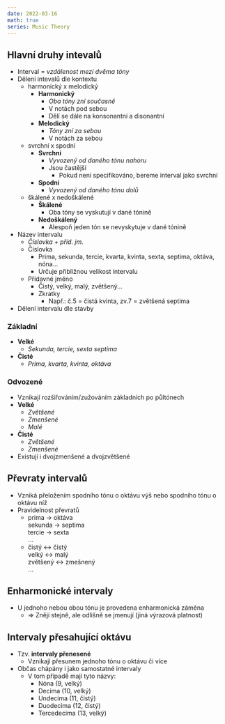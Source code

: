 ```yaml
---
date: 2022-03-16
math: true
series: Music Theory
---
```


  ## Hlavní druhy intevalů  
- Interval = _vzdálenost mezi dvěma tóny_  
- Dělení intevalů dle kontextu  
  - harmonický x melodický  
	- **Harmonický**  
	  - _Oba tóny zní současně_  
	  - V notách pod sebou  
	  - Dělí se dále na konsonantní a disonantní  
	- **Melodický**  
	  - _Tóny zní za sebou_  
	  - V notách za sebou  
  - svrchní x spodní  
	- **Svrchní**  
	  - _Vyvozený od daného tónu nahoru_  
	  - Jsou častější  
		- Pokud není specifikováno, bereme interval jako svrchní  
	- **Spodní**  
	  - _Vyvozený od daného tónu dolů_  
  - škálené x nedoškálené  
	- **Škálené**  
	  - Oba tóny se vyskutují v dané tónině  
	- **Nedoškálený**  
	  - Alespoň jeden tón se nevyskytuje v dané tónině  
- Název intervalu  
  - _Číslovka + příd. jm._  
  - Číslovka  
	- Prima, sekunda, tercie, kvarta, kvinta, sexta, septima, oktáva, nóna...  
	- Určuje přibližnou velikost intervalu  
  - Přídavné jméno  
	- Čistý, velký, malý, zvětšený...  
	- Zkratky  
	  - Např.: č.5 = čistá kvinta, zv.7 = zvětšená septima  
- Dělení intervalu dle stavby  
### Základní  
- **Velké**  
  - _Sekunda, tercie, sexta septima_  
- **Čisté**  
  - _Prima, kvarta, kvinta, oktáva_  
### Odvozené  
- Vznikají rozšiřováním/zužováním základních po půltónech  
- **Velké**  
  - _Zvětšené_  
  - _Zmenšené_  
  - _Malé_  
- **Čisté**  
  - _Zvětšené_  
  - _Zmenšené_  
- Existují i dvojzmenšené a dvojzvětšené  
## Převraty intervalů  
- Vzniká přeložením spodního tónu o oktávu výš nebo spodního tónu o oktávu níž  
- Pravidelnost převratů  
  - prima -> oktáva<br/>sekunda -> septima<br/>tercie -> sexta<br/>...  
  - čistý <-> čistý<br/>velký <-> malý<br/>zvětšený <-> zmešnený<br/>...  
## Enharmonické intervaly  
- U jednoho nebou obou tónu je provedena enharmonická záměna  
  - => Znějí stejně, ale odlišně se jmenují (jiná výrazová platnost)  
## Intervaly přesahující oktávu  
- Tzv. **intervaly přenesené**  
  - Vznikají přesunem jednoho tónu o oktávu či více  
- Občas chápány i jako samostatné intervaly  
  - V tom případě mají tyto názvy:  
	- Nóna (9, velký)  
	- Decima (10, velký)  
	- Undecima (11, čistý)  
	- Duodecima (12, čistý)  
	- Tercedecima (13, velký)  
